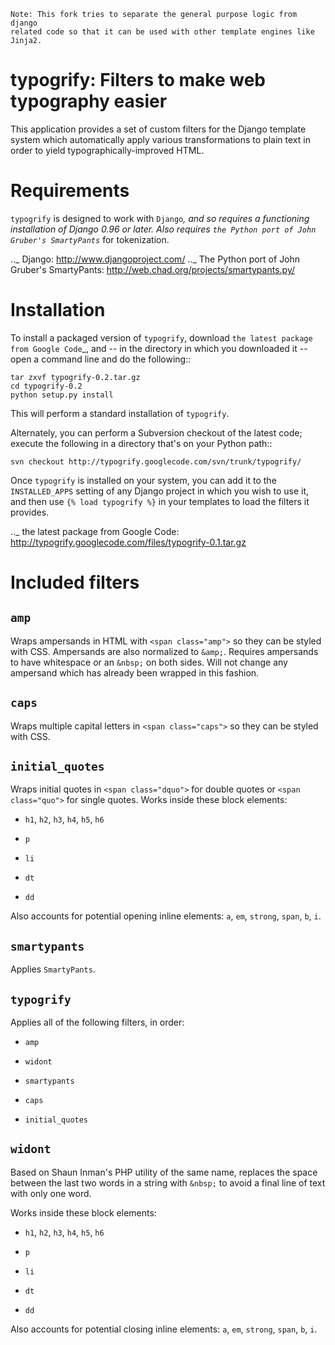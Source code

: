     Note: This fork tries to separate the general purpose logic from django
    related code so that it can be used with other template engines like
    Jinja2.

typogrify: Filters to make web typography easier
================================================================


This application provides a set of custom filters for the Django
template system which automatically apply various transformations to
plain text in order to yield typographically-improved HTML.


Requirements
============

``typogrify`` is designed to work with `Django`_, and so requires a
functioning installation of Django 0.96 or later. Also requires `the
Python port of John Gruber's SmartyPants`_ for tokenization.

.._ Django: http://www.djangoproject.com/
.._ The Python port of John Gruber's SmartyPants: http://web.chad.org/projects/smartypants.py/


Installation
============

To install a packaged version of ``typogrify``, download `the latest
package from Google Code`_, and -- in the directory in which you
downloaded it -- open a command line and do the following::

    tar zxvf typogrify-0.2.tar.gz
    cd typogrify-0.2
    python setup.py install

This will perform a standard installation of ``typogrify``.

Alternately, you can perform a Subversion checkout of the latest code;
execute the following in a directory that's on your Python path::

    svn checkout http://typogrify.googlecode.com/svn/trunk/typogrify/

Once ``typogrify`` is installed on your system, you can add it to the
``INSTALLED_APPS`` setting of any Django project in which you wish to
use it, and then use ``{% load typogrify %}`` in your templates to
load the filters it provides.


.._ the latest package from Google Code: http://typogrify.googlecode.com/files/typogrify-0.1.tar.gz


Included filters
================

``amp``
-------

Wraps ampersands in HTML with ``<span class="amp">`` so they can be
styled with CSS. Ampersands are also normalized to ``&amp;``. Requires
ampersands to have whitespace or an ``&nbsp;`` on both sides. Will not
change any ampersand which has already been wrapped in this fashion.


``caps``
--------

Wraps multiple capital letters in ``<span class="caps">`` so they can
be styled with CSS.


``initial_quotes``
------------------

Wraps initial quotes in ``<span class="dquo">`` for double quotes or
``<span class="quo">`` for single quotes. Works inside these block
elements:

* ``h1``, ``h2``, ``h3``, ``h4``, ``h5``, ``h6``

* ``p``

* ``li``

* ``dt``

* ``dd``

Also accounts for potential opening inline elements: ``a``, ``em``,
``strong``, ``span``, ``b``, ``i``.


``smartypants``
---------------

Applies ``SmartyPants``.


``typogrify``
-------------

Applies all of the following filters, in order:

* ``amp``

* ``widont``

* ``smartypants``

* ``caps``

* ``initial_quotes``


``widont``
----------

Based on Shaun Inman's PHP utility of the same name, replaces the
space between the last two words in a string with ``&nbsp;`` to avoid
a final line of text with only one word.

Works inside these block elements:

* ``h1``, ``h2``, ``h3``, ``h4``, ``h5``, ``h6``

* ``p``

* ``li``

* ``dt``

* ``dd``

Also accounts for potential closing inline elements: ``a``, ``em``,
``strong``, ``span``, ``b``, ``i``.
